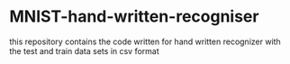 # MNIST-hand-written-recogniser
this repository contains the code written for hand written recognizer with the test and train data sets in csv format  
